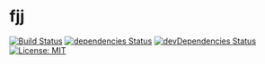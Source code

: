 # fjj

[![Build Status](https://travis-ci.org/fbarresi/fjj.svg?branch=master)](https://travis-ci.org/fbarresi/fjj) [![dependencies Status](https://david-dm.org/fbarresi/fjj/status.svg)](https://david-dm.org/fbarresi/fjj) [![devDependencies Status](https://david-dm.org/fbarresi/fjj/dev-status.svg)](https://david-dm.org/fbarresi/fjj?type=dev) [![License: MIT](https://img.shields.io/badge/License-MIT-blue.svg)](https://opensource.org/licenses/MIT)

